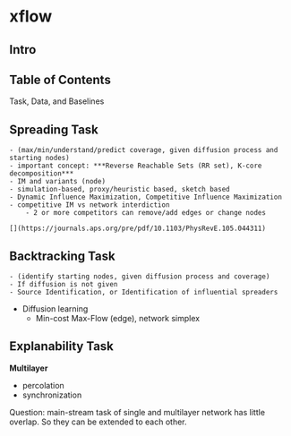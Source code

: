 # xflow

## Intro

## Table of Contents


Task, Data, and Baselines

## Spreading Task 
    - (max/min/understand/predict coverage, given diffusion process and starting nodes)
    - important concept: ***Reverse Reachable Sets (RR set), K-core decomposition***
    - IM and variants (node)
    - simulation-based, proxy/heuristic based, sketch based
    - Dynamic Influence Maximization, Competitive Influence Maximization
    - competitive IM vs network interdiction
        - 2 or more competitors can remove/add edges or change nodes
    
    [](https://journals.aps.org/pre/pdf/10.1103/PhysRevE.105.044311)
    
    

## Backtracking Task
    - (identify starting nodes, given diffusion process and coverage)
    - If diffusion is not given
    - Source Identification, or Identification of influential spreaders
- Diffusion learning
    - Min-cost Max-Flow (edge), network simplex

## Explanability Task

**Multilayer**

- percolation
- synchronization

Question: main-stream task of single and multilayer network has little overlap. So they can be extended to each other.
